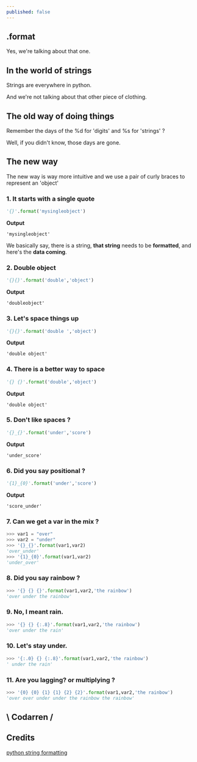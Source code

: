 ```yaml
---
published: false
---
```

## .format

Yes, we're talking about that one.

## In the world of strings
Strings are everywhere in python.

And we're not talking about that other piece of clothing.

## The old way of doing things
Remember the days of the %d for 'digits' and %s for 'strings' ?

Well, if you didn't know, those days are gone.

## The new way
The new way is way more intuitive and we use a pair of curly braces to represent an 'object'

### 1. It starts with a single quote
```python
'{}'.format('mysingleobject')
```
**Output**
```
'mysingleobject'
```

We basically say, there is a string, **that string** needs to be **formatted**, and here's the **data coming**.

### 2. Double object
```python
'{}{}'.format('double','object')
```
**Output**
```
'doubleobject'
```

### 3. Let's space things up
```python
'{}{}'.format('double ','object')
```
**Output**
```
'double object'
```

### 4. There is a better way to space
```python
'{} {}'.format('double','object')
```
**Output**
```
'double object'
```

### 5. Don't like spaces ?
```python
'{}_{}'.format('under','score')
```
**Output**
```
'under_score'
```

### 6. Did you say positional ?
```python
'{1}_{0}'.format('under','score')
```
**Output**
```
'score_under'
```

### 7. Can we get a var in the mix ?
```python
>>> var1 = "over"
>>> var2 = "under"
>>> '{}_{}'.format(var1,var2)
'over_under'
>>> '{1}_{0}'.format(var1,var2)
'under_over'
```

### 8. Did you say rainbow ?
```python
>>> '{} {} {}'.format(var1,var2,'the rainbow')
'over under the rainbow'
```

### 9. No, I meant rain.
```python
>>> '{} {} {:.8}'.format(var1,var2,'the rainbow')
'over under the rain'
```

### 10. Let's stay under.
```python
>>> '{:.0} {} {:.8}'.format(var1,var2,'the rainbow')
' under the rain'
```
### 11. Are you lagging? or multiplying ?
```python
>>> '{0} {0} {1} {1} {2} {2}'.format(var1,var2,'the rainbow')
'over over under under the rainbow the rainbow'
```

## \ Codarren /

## Credits
[python string formatting](https://docs.python.org/3/library/string.html#string-formatting)